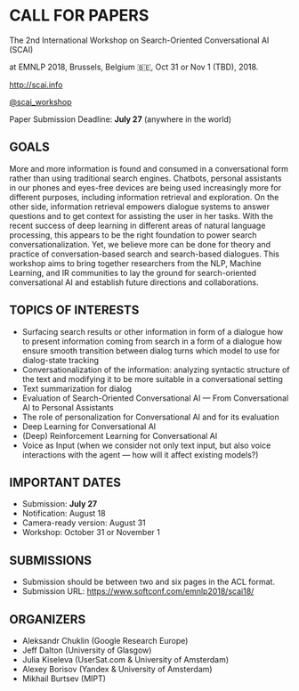 # CALL FOR PAPERS

The 2nd International Workshop on Search-Oriented Conversational AI (SCAI)


at EMNLP 2018, Brussels, Belgium 🇧🇪, Oct 31 or Nov 1 (TBD), 2018.

<http://scai.info>

[@scai\_workshop](https://twitter.com/scai_workshop)

Paper Submission Deadline: **July 27** (anywhere in the world)


## GOALS
More and more information is found and consumed in a conversational form
rather than using traditional search engines. Chatbots, personal assistants
in our phones and eyes-free devices are being used increasingly more for
different purposes, including information retrieval and exploration. On the
other side, information retrieval empowers dialogue systems to answer
questions and to get context for assisting the user in her tasks.  With the
recent success of deep learning in different areas of natural language
processing, this appears to be the right foundation to power search
conversationalization. Yet, we believe more can be done for theory and
practice of conversation-based search and search-based dialogues.
This workshop aims to bring together researchers from the NLP, Machine
Learning, and IR communities to lay the ground for search-oriented
conversational AI and establish future directions and collaborations.

## TOPICS OF INTERESTS
   * Surfacing search results or other information in form of a dialogue
how to present information coming from search in a form of a dialogue
how ensure smooth transition between dialog turns
which model to use for dialog-state tracking
   * Conversationalization of the information: analyzing syntactic structure
of the text and modifying it to be more suitable in a conversational setting
   * Text summarization for dialog
   * Evaluation of Search-Oriented Conversational AI — From
Conversational AI to Personal Assistants
   * The role of personalization for Conversational AI and for its
evaluation
   * Deep Learning for Conversational AI
   * (Deep) Reinforcement Learning for Conversational AI
   * Voice as Input (when we consider not only text input, but also voice
interactions with the agent — how will it affect existing models?)


## IMPORTANT DATES
  * Submission: **July 27**
  * Notification: August 18
  * Camera-ready version: August 31
  * Workshop: October 31 or November 1

## SUBMISSIONS
  * Submission should be between two and six pages in the ACL format.
  * Submission URL: <https://www.softconf.com/emnlp2018/scai18/>

## ORGANIZERS
- Aleksandr Chuklin (Google Research Europe)
- Jeff Dalton (University of Glasgow)
- Julia Kiseleva (UserSat.com & University of Amsterdam)
- Alexey Borisov (Yandex & University of Amsterdam)
- Mikhail Burtsev (MIPT)
